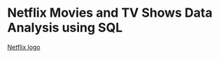 # Netflix Movies and TV Shows Data Analysis using SQL

[Netflix logo](https://github.com/Egitto-Data/Netflix_sql_project/blob/main/logo.png)

